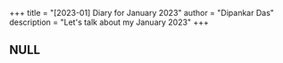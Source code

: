+++
title = "[2023-01] Diary for January 2023"
author = "Dipankar Das"
description = "Let's talk about my January 2023"
+++

## NULL 

